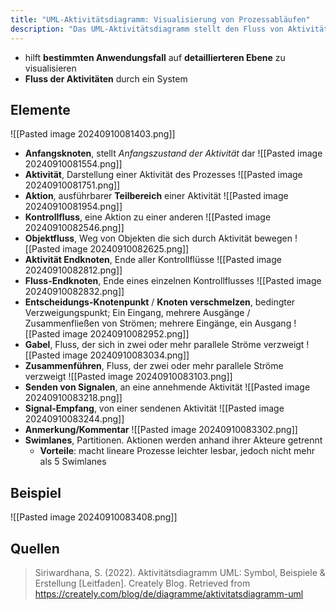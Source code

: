```yaml
---
title: "UML-Aktivitätsdiagramm: Visualisierung von Prozessabläufen"
description: "Das UML-Aktivitätsdiagramm stellt den Fluss von Aktivitäten in einem System dar, einschließlich Elemente wie Anfangsknoten, Aktionen und Entscheidungspunkte. Es hilft, komplexe Prozesse zu modellieren und zu verstehen."
---
```


- hilft **bestimmten Anwendungsfall** auf **detaillierteren Ebene** zu visualisieren
- **Fluss der Aktivitäten** durch ein System

## Elemente
![[Pasted image 20240910081403.png]]
- **Anfangsknoten**, stellt *Anfangszustand der Aktivität* dar
![[Pasted image 20240910081554.png]]
- **Aktivität**, Darstellung einer Aktivität des Prozesses
![[Pasted image 20240910081751.png]]
- **Aktion**, ausführbarer **Teilbereich** einer Aktivität
![[Pasted image 20240910081954.png]]
- **Kontrollfluss**, eine Aktion zu einer anderen
![[Pasted image 20240910082546.png]]
- **Objektfluss**, Weg von Objekten die sich durch Aktivität bewegen
![[Pasted image 20240910082625.png]]
- **Aktivität Endknoten**, Ende aller Kontrollflüsse
![[Pasted image 20240910082812.png]]
- **Fluss-Endknoten**, Ende eines einzelnen Kontrollflusses
![[Pasted image 20240910082832.png]]
- **Entscheidungs-Knotenpunkt** / **Knoten verschmelzen**, bedingter Verzweigungspunkt; Ein Eingang, mehrere Ausgänge / Zusammenfließen von Strömen; mehrere Eingänge, ein Ausgang
![[Pasted image 20240910082952.png]]
- **Gabel**, Fluss, der sich in zwei oder mehr parallele Ströme verzweigt
![[Pasted image 20240910083034.png]]
- **Zusammenführen**, Fluss, der zwei oder mehr parallele Ströme verzweigt
![[Pasted image 20240910083103.png]]
- **Senden von Signalen**, an eine annehmende Aktivität
![[Pasted image 20240910083218.png]]
- **Signal-Empfang**, von einer sendenen Aktivität
![[Pasted image 20240910083244.png]]
- **Anmerkung/Kommentar**
![[Pasted image 20240910083302.png]]
- **Swimlanes**, Partitionen. Aktionen werden anhand ihrer Akteure getrennt
	- **Vorteile**: macht lineare Prozesse leichter lesbar, jedoch nicht mehr als 5 Swimlanes

## Beispiel

![[Pasted image 20240910083408.png]]

## Quellen

> Siriwardhana, S. (2022). Aktivitätsdiagramm UML: Symbol, Beispiele & Erstellung [Leitfaden]. Creately Blog. Retrieved from https://creately.com/blog/de/diagramme/aktivitatsdiagramm-uml